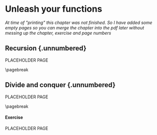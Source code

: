 
<!-- TODO: write recursion chapter -->
<!-- Serve to make you understnad exactly how functions work. If you understand recursion, you will undertand functions too. -->

# Unleash your functions

*At time of "printing" this chapter was not finished. So I have added some empty pages so you can merge the chapter into the pdf later without messing up the chapter, exercise and page numbers*

<!-- $$f(x) = f(x-1)$$ {#eq:some_label}

Equation [@eq:some_label] -->

## Recursion  {.unnumbered}

PLACEHOLDER PAGE

\pagebreak

## Divide and conquer  {.unnumbered}

PLACEHOLDER PAGE

\pagebreak

#### Exercise 

PLACEHOLDER PAGE

